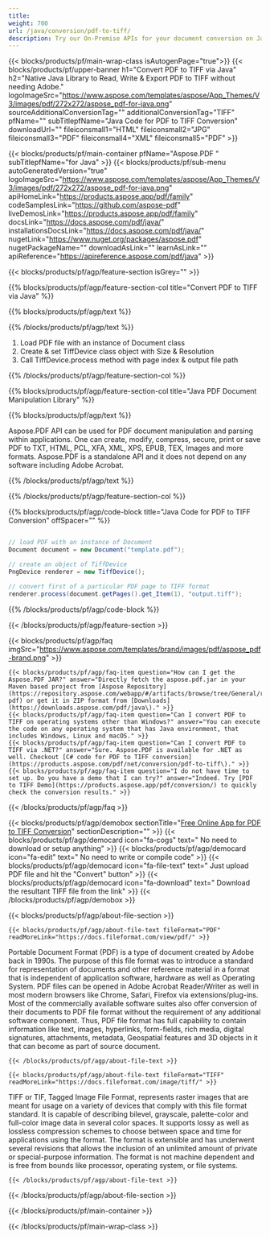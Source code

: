 ```yaml
---
title:  
weight: 700
url: /java/conversion/pdf-to-tiff/ 
description: Try our On-Premise APIs for your document conversion on Java Runtime Environment for JSP/JSF Application and Desktop Applications.
---
```


{{< blocks/products/pf/main-wrap-class isAutogenPage="true">}}
{{< blocks/products/pf/upper-banner h1="Convert PDF to TIFF via Java" h2="Native Java Library to Read, Write & Export PDF to TIFF without needing Adobe." logoImageSrc="https://www.aspose.com/templates/aspose/App_Themes/V3/images/pdf/272x272/aspose_pdf-for-java.png" sourceAdditionalConversionTag="" additionalConversionTag="TIFF" pfName="" subTitlepfName="Java Code for PDF to TIFF Conversion" downloadUrl="" fileiconsmall1="HTML" fileiconsmall2="JPG" fileiconsmall3="PDF" fileiconsmall4="XML" fileiconsmall5="PDF" >}}

{{< blocks/products/pf/main-container pfName="Aspose.PDF " subTitlepfName="for Java" >}}
{{< blocks/products/pf/sub-menu autoGeneratedVersion="true" logoImageSrc="https://www.aspose.com/templates/aspose/App_Themes/V3/images/pdf/272x272/aspose_pdf-for-java.png" apiHomeLink="https://products.aspose.app/pdf/family" codeSamplesLink="https://github.com/aspose-pdf" liveDemosLink="https://products.aspose.app/pdf/family" docsLink="https://docs.aspose.com/pdf/java/" installationsDocsLink="https://docs.aspose.com/pdf/java/" nugetLink="https://www.nuget.org/packages/aspose.pdf" nugetPackageName="" downloadAsLink="" learnAsLink="" apiReference="https://apireference.aspose.com/pdf/java" >}}

{{< blocks/products/pf/agp/feature-section isGrey="" >}}

{{% blocks/products/pf/agp/feature-section-col title="Convert PDF to TIFF via Java" %}}

{{% blocks/products/pf/agp/text %}}

{{% /blocks/products/pf/agp/text %}}

1.  Load PDF file with an instance of Document class
1.  Create & set TiffDevice class object with Size & Resolution
1.  Call TiffDevice.process method with page index & output file path

{{% /blocks/products/pf/agp/feature-section-col %}}

{{% blocks/products/pf/agp/feature-section-col title="Java PDF Document Manipulation Library" %}}

{{% blocks/products/pf/agp/text %}}

 Aspose.PDF API can be used for PDF document manipulation and parsing within applications. One can create, modify, compress, secure, print or save PDF to TXT, HTML, PCL, XFA, XML, XPS, EPUB, TEX, Images and more formats. Aspose.PDF is a standalone API and it does not depend on any software including Adobe Acrobat.

{{% /blocks/products/pf/agp/text %}}

{{% /blocks/products/pf/agp/feature-section-col %}}

{{% blocks/products/pf/agp/code-block title="Java Code for PDF to TIFF Conversion" offSpacer="" %}}

```cs

// load PDF with an instance of Document
Document document = new Document("template.pdf");

// create an object of TiffDevice
PngDevice renderer = new TiffDevice();

// convert first of a particular PDF page to TIFF format
renderer.process(document.getPages().get_Item(1), "output.tiff");

```

{{% /blocks/products/pf/agp/code-block %}}

{{< /blocks/products/pf/agp/feature-section >}}

{{< blocks/products/pf/agp/faq imgSrc="https://www.aspose.com/templates/brand/images/pdf/aspose_pdf-brand.png" >}}

    {{< blocks/products/pf/agp/faq-item question="How can I get the Aspose.PDF JAR?" answer="Directly fetch the aspose.pdf.jar in your Maven based project from [Aspose Repository](https://repository.aspose.com/webapp/#/artifacts/browse/tree/General/repo/com/aspose/aspose-pdf) or get it in ZIP format from [Downloads](https://downloads.aspose.com/pdf/java\)." >}}
    {{< blocks/products/pf/agp/faq-item question="Can I convert PDF to TIFF on operating systems other than Windows?" answer="You can execute the code on any operating system that has Java environment, that includes Windows, Linux and macOS." >}}
    {{< blocks/products/pf/agp/faq-item question="Can I convert PDF to TIFF via .NET?" answer="Sure. Aspose.PDF is available for .NET as well. Checkout [C# code for PDF to TIFF conversion](https://products.aspose.com/pdf/net/conversion/pdf-to-tiff\)." >}}
    {{< blocks/products/pf/agp/faq-item question="I do not have time to set up. Do you have a demo that I can try?" answer="Indeed. Try [PDF to TIFF Demo](https://products.aspose.app/pdf/conversion/) to quickly check the conversion results." >}}
 
{{< /blocks/products/pf/agp/faq >}}

<!-- aboutfile Starts -->

{{< blocks/products/pf/agp/demobox sectionTitle="[Free Online App for PDF to TIFF Conversion](https://products.aspose.app/pdf/conversion/pdf-to-tiff)" sectionDescription="" >}}
        {{< blocks/products/pf/agp/democard icon="fa-cogs" text=" No need to download or setup anything" >}}
        {{< blocks/products/pf/agp/democard icon="fa-edit" text=" No need to write or compile code" >}}
        {{< blocks/products/pf/agp/democard icon="fa-file-text" text=" Just upload PDF file and hit the \"Convert\" button" >}}
        {{< blocks/products/pf/agp/democard icon="fa-download" text=" Download the resultant TIFF file from the link" >}}
{{< /blocks/products/pf/agp/demobox >}}

{{< blocks/products/pf/agp/about-file-section >}}

    {{< blocks/products/pf/agp/about-file-text fileFormat="PDF" readMoreLink="https://docs.fileformat.com/view/pdf/" >}}
Portable Document Format (PDF) is a type of document created by Adobe back in 1990s. The purpose of this file format was to introduce a standard for representation of documents and other reference material in a format that is independent of application software, hardware as well as Operating System. PDF files can be opened in Adobe Acrobat Reader/Writer as well in most modern browsers like Chrome, Safari, Firefox via extensions/plug-ins. Most of the commercially available software suites also offer conversion of their documents to PDF file format without the requirement of any additional software component. Thus, PDF file format has full capability to contain information like text, images, hyperlinks, form-fields, rich media, digital signatures, attachments, metadata, Geospatial features and 3D objects in it that can become as part of source document.

    {{< /blocks/products/pf/agp/about-file-text >}}

    {{< blocks/products/pf/agp/about-file-text fileFormat="TIFF" readMoreLink="https://docs.fileformat.com/image/tiff/" >}}
TIFF or TIF, Tagged Image File Format, represents raster images that are meant for usage on a variety of devices that comply with this file format standard. It is capable of describing bilevel, grayscale, palette-color and full-color image data in several color spaces. It supports lossy as well as lossless compression schemes to choose between space and time for applications using the format. The format is extensible and has underwent several revisions that allows the inclusion of an unlimited amount of private or special-purpose information. The format is not machine dependent and is free from bounds like processor, operating system, or file systems.

    {{< /blocks/products/pf/agp/about-file-text >}}

{{< /blocks/products/pf/agp/about-file-section >}}

<!-- aboutfile Ends -->

{{< /blocks/products/pf/main-container >}}
    
{{< /blocks/products/pf/main-wrap-class >}}